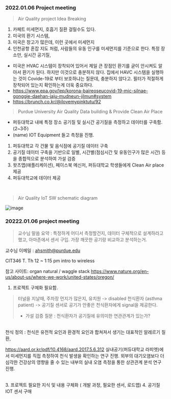 
### 2022.01.06 Project meeting

> Air Quality project Idea Breaking
1. 카페트 미세먼지, 호흡기 질환 걸릴수도 있다. 
2. 미국의 환기 시스템,
3. 미국은 창고가 많은데, 이런 곳에서 미세먼지
4. 인천공항 혼잡 지도 처럼, 사람들의 유동 인구를 미세먼지를 기준으로 한다. 특정 장소만, 실시간 공기질, 

- 미국은 HVAC 시스템이 장착되어 있어서 제일 큰 장점인 환기를 굳이 안시켜도 알아서 환기가 된다. 하지만 이것으로 충분하지 않다. 집에서 HAVC 시스템을 실행하는 것이 Covide-19로 부터 보호하냐는 질문데, 충분하지 않다고. 필터가 적절하게 장착되어 있는지 확인하는게 더욱 중요하다. 
- https://www.epa.gov/lep/korona-baireoseucovid-19-mic-silnae-gonggie-daehan-jaju-mudneun-jilmun#system
- https://brunch.co.kr/@ilovemypinktutu/92


> Purdue University Air Quality Data building & Provide Clean Air Place 
- 퍼듀대학교 내에 특정 장소 공기질 및 실시간 공기질을 측정하고 데이터를 구축함. (2~3주) 
- (name) IOT Equipment 들고 측정을 진행.
1. 퍼듀대학교 각 건물 및 음식점에 공기질 데이터 구축 
2. 공기질 데이터 구축을 기반으로 일별, 시간별(점심시간 및 유동인구가 많은 시간) 등을 종합적으로 분석하여 가설 검증 
3. 왓츠앱(애플리케이션), 페이스북 메신저, 퍼듀대학교 학생들에게 Clean Air place 제공 
4. 퍼듀대학교에 데이터 제공 

</br>

> Air Quality IoT SW schematic diagram
> 
![image](https://user-images.githubusercontent.com/63999666/148013204-a907d507-9ac6-4942-87ae-5463fb75f7b4.png)

### 20222.01.06 project meeting 



>교수님 말씀 요약 : 특정하게 어디서 측정할건지, 데이터 구체적으로 설계하라고 했고, 아마존에서 센서 구입. 
가장 깨끗한 공기랑 비교하고 분석하는거. 

교수님 이메일 : ahsmith@purdue.edu

CIT346 T. Th 12 ~ 1:15 pm 
intro to wireless 

참고 사이트: organ natural / waggle stack 
https://www.nature.org/en-us/about-us/where-we-work/united-states/oregon/



1. 프로젝트 구체화 필요함. 
> 터널을 지날때, 주차장 먼지가 많은지, 유치원 -> disabled 천식환자 (asthma patient) -> 공기질 센서로 공기가 안좋은 천식환자에게 signal을 제공한다. 
> - 가설 검증 질문 : 천식환자가 공기질에 유의미한 연관관계가 있는가? 
<br>
천식 정의 : 천식은 유전적 요인과 환경적 요인과 합쳐져서 생기는 대표적인 알레르기 질환, 

https://aard.or.kr/pdf/10.4168/aard.2017.5.6.312
실내공기(퍼듀대학교 라피엣)에서 미세먼지를 직접 측정하여 천식 발생을 확인하는 연구 진행. 외부의 대기오염보다 더 심각한 건강상의 영향을 줄 수 있는 내부의 실내 오염 측정을 통한 상관관계 분석 연구 진행. 


<br> 
3. 프로젝트 필요한 지식 및 내용 구체화 ( 개발 과정, 필요한 센서, 로드맵) 
4. 공기질 IOT 센서 구매  

